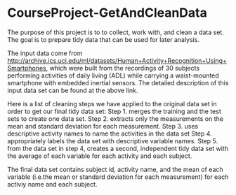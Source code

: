 # CourseProject-GetAndCleanData
The purpose of this project is to to collect, work with, and clean a data set. The goal is to prepare tidy data that can be used for later analysis. 

The input data come from http://archive.ics.uci.edu/ml/datasets/Human+Activity+Recognition+Using+Smartphones, which were built from the recordings of 30 subjects performing activities of daily living (ADL) while carrying a waist-mounted smartphone with embedded inertial sensors. The detailed description of this input data set can be found at the above link.

Here is a list of cleaning steps we have applied to the original data set in order to get our final tidy data set:
Step 1. merges the training and the test sets to create one data set.
Step 2. extracts only the measurements on the mean and standard deviation for each measurement. 
Step 3. uses descriptive activity names to name the activities in the data set
Step 4. appropriately labels the data set with descriptive variable names. 
Step 5. from the data set in step 4, creates a second, independent tidy data set with the average of each variable for each activity and each subject.

The final data set contains subject id, activity name, and the mean of each variable (i.e.the mean or standard deviation for each measurement) for each activiy name and each subject.

